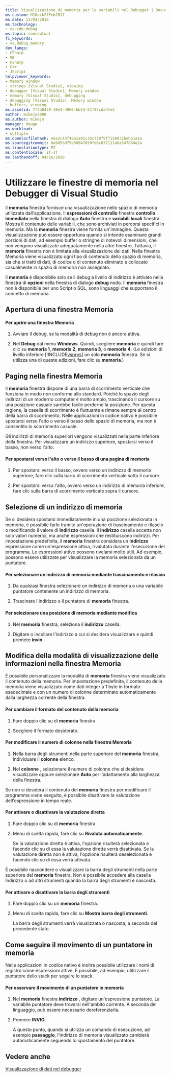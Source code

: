 ```yaml
---
title: Visualizzazione di memoria per le variabili nel Debugger | Documenti Microsoft
ms.custom: H1Hack27Feb2017
ms.date: 11/04/2016
ms.technology:
- vs-ide-debug
ms.topic: conceptual
f1_keywords:
- vs.debug.memory
dev_langs:
- CSharp
- VB
- FSharp
- C++
- JScript
helpviewer_keywords:
- Memory window
- strings [Visual Studio], viewing
- debugger [Visual Studio], Memory window
- memory [Visual Studio], debugging
- debugging [Visual Studio], Memory window
- buffers, viewing
ms.assetid: 7f7a0439-10e4-4966-bb2d-51f04cda4fe2
author: mikejo5000
ms.author: mikejo
manager: douge
ms.workload:
- multiple
ms.openlocfilehash: e5e2c43f48a1a91c35c770f5f7150972bebb1a1a
ms.sourcegitcommit: 6a9d5bd75e50947659fd6c837111a6a547884e2a
ms.translationtype: MT
ms.contentlocale: it-IT
ms.lasthandoff: 04/16/2018
---
```

# <a name="use-the-memory-windows-in-the-visual-studio-debugger"></a>Utilizzare le finestre di memoria nel Debugger di Visual Studio
Il **memoria** finestra fornisce una visualizzazione nello spazio di memoria utilizzata dall'applicazione. Il **espressioni di controllo** finestra **controllo immediato** nella finestra di dialogo **Auto** finestra e **variabili locali** finestra Mostra il contenuto delle variabili, che sono archiviati in percorsi specifici in memoria. Ma la **memoria** finestra viene fornita un'immagine. Questa visualizzazione può essere opportuna quando si intende esaminare grandi porzioni di dati, ad esempio buffer o stringhe di notevoli dimensioni, che non vengono visualizzate adeguatamente nella altre finestre. Tuttavia, il **memoria** finestra non è limitata alla visualizzazione dei dati. Nella finestra Memoria viene visualizzato ogni tipo di contenuto dello spazio di memoria, sia che si tratti di dati, di codice o di contenuto eliminato e collocato casualmente in spazio di memoria non assegnato.  
  
 Il **memoria** è disponibile solo se il debug a livello di indirizzo è attivato nella finestra di **opzioni** nella finestra di dialogo **debug** nodo. Il **memoria** finestra non è disponibile per uno Script o SQL, sono linguaggi che supportano il concetto di memoria.  
  
## <a name="opening-a-memory-window"></a>Apertura di una finestra Memoria  
  
#### <a name="to-open-a-memory-window"></a>Per aprire una finestra Memoria  
  
1.  Avviare il debug, se la modalità di debug non è ancora attiva.  
  
2.  Nel **Debug** dal menu **Windows**. Quindi, scegliere **memoria** e quindi fare clic su **memoria 1**, **memoria 2**, **memoria 3**, o **memoria 4**. (Le edizioni di livello inferiore [!INCLUDE[vsprvs](../code-quality/includes/vsprvs_md.md)] un solo **memoria** finestra. Se si utilizza una di queste edizioni, fare clic su **memoria**.)  
  
## <a name="paging-in-the-memory-window"></a>Paging nella finestra Memoria  
 Il **memoria** finestra dispone di una barra di scorrimento verticale che funziona in modo non conforme allo standard. Poiché lo spazio degli indirizzi di un moderno computer è molto ampio, trascinando il cursore su una posizione casuale sarebbe facile perderne la posizione. Per questa ragione, la casella di scorrimento è fluttuante e rimane sempre al centro della barra di scorrimento. Nelle applicazioni in codice nativo è possibile spostarsi verso l'alto o verso il basso dello spazio di memoria, ma non è consentito lo scorrimento casuale.  
  
 Gli indirizzi di memoria superiori vengono visualizzati nella parte inferiore della finestra. Per visualizzare un indirizzo superiore, spostarsi verso il basso, non verso l'alto.  
  
#### <a name="to-page-up-or-down-in-memory"></a>Per spostarsi verso l'alto o verso il basso di una pagina di memoria  
  
1.  Per spostarsi verso il basso, ovvero verso un indirizzo di memoria superiore, fare clic sulla barra di scorrimento verticale sotto il cursore.  
  
2.  Per spostarsi verso l'alto, ovvero verso un indirizzo di memoria inferiore, fare clic sulla barra di scorrimento verticale sopra il cursore.  
  
## <a name="selecting-a-memory-location"></a>Selezione di un indirizzo di memoria  
 Se si desidera spostarsi immediatamente in una posizione selezionata in memoria, è possibile farlo tramite un'operazione di trascinamento e rilascio o modificando il valore di **indirizzo** casella. Il **indirizzo** casella accetta non solo valori numerici, ma anche espressioni che restituiscono indirizzi. Per impostazione predefinita, il **memoria** finestra considera un **indirizzo** espressione come un'espressione attiva, rivalutata durante l'esecuzione del programma. Le espressioni attive possono rivelarsi molto utili. Ad esempio, possono essere utilizzate per visualizzare la memoria selezionata da un puntatore.  
  
#### <a name="to-select-a-memory-location-by-dragging-and-dropping"></a>Per selezionare un indirizzo di memoria mediante trascinamento e rilascio  
  
1.  Da qualsiasi finestra selezionare un indirizzo di memoria o una variabile puntatore contenente un indirizzo di memoria.  
  
2.  Trascinare l'indirizzo o il puntatore di **memoria** finestra.  
  
#### <a name="to-select-a-memory-location-by-editing"></a>Per selezionare una posizione di memoria mediante modifica  
  
1.  Nel **memoria** finestra, seleziona il **indirizzo** casella.  
  
2.  Digitare o incollare l'indirizzo a cui si desidera visualizzare e quindi premere **invio**.  
  
## <a name="changing-the-way-the-memory-window-displays-information"></a>Modifica della modalità di visualizzazione delle informazioni nella finestra Memoria  
 È possibile personalizzare la modalità di **memoria** finestra viene visualizzato il contenuto della memoria. Per impostazione predefinita, il contenuto della memoria viene visualizzato come dati integer a 1 byte in formato esadecimale e con un numero di colonne determinato automaticamente dalla larghezza corrente della finestra.  
  
#### <a name="to-change-the-format-of-the-memory-contents"></a>Per cambiare il formato del contenuto della memoria  
  
1.  Fare doppio clic su di **memoria** finestra.  
  
2.  Scegliere il formato desiderato.  
  
#### <a name="to-change-the-number-of-columns-in-the-memory-window"></a>Per modificare il numero di colonne nella finestra Memoria  
  
1.  Nella barra degli strumenti nella parte superiore del **memoria** finestra, individuare il **colonne** elenco.  
  
2.  Nel **colonne** , selezionare il numero di colonne che si desidera visualizzare oppure selezionare **Auto** per l'adattamento alla larghezza della finestra.  
  
 Se non si desidera il contenuto del **memoria** finestra per modificare il programma viene eseguito, è possibile disattivare la valutazione dell'espressione in tempo reale.  
  
#### <a name="to-toggle-live-evaluation"></a>Per attivare o disattivare la valutazione diretta  
  
1.  Fare doppio clic su di **memoria** finestra.  
  
2.  Menu di scelta rapida, fare clic su **Rivaluta automaticamente**.  
  
     Se la valutazione diretta è attiva, l'opzione risulterà selezionata e facendo clic su di essa la valutazione diretta verrà disattivata. Se la valutazione diretta non è attiva, l'opzione risulterà deselezionata e facendo clic su di essa verrà attivata.  
  
 È possibile nascondere o visualizzare la barra degli strumenti nella parte superiore del **memoria** finestra. Non è possibile accedere alla casella Indirizzo o ad altri strumenti quando la barra degli strumenti è nascosta.  
  
#### <a name="to-toggle-the-toolbar"></a>Per attivare o disattivare la barra degli strumenti  
  
1.  Fare doppio clic su un **memoria** finestra.  
  
2.  Menu di scelta rapida, fare clic su **Mostra barra degli strumenti**.  
  
     La barra degli strumenti verrà visualizzata o nascosta, a seconda del precedente stato.  
  
## <a name="following-a-pointer-through-memory"></a>Come seguire il movimento di un puntatore in memoria  
 Nelle applicazioni in codice nativo è inoltre possibile utilizzare i nomi di registro come espressioni attive. È possibile, ad esempio, utilizzare il puntatore dello stack per seguire lo stack.  
  
#### <a name="to-follow-a-pointer-through-memory"></a>Per osservare il movimento di un puntatore in memoria  
  
1.  Nel **memoria** finestra **indirizzo** , digitare un'espressione puntatore. La variabile puntatore deve trovarsi nell'ambito corrente. A seconda del linguaggio, può essere necessario dereferenziarla.  
  
2.  Premere **INVIO**.  
  
     A questo punto, quando si utilizza un comando di esecuzione, ad esempio **passaggio**, l'indirizzo di memoria visualizzato cambierà automaticamente seguendo lo spostamento del puntatore.  
  
## <a name="see-also"></a>Vedere anche  
 [Visualizzazione di dati nel debugger](../debugger/viewing-data-in-the-debugger.md)